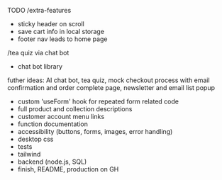 TODO
/extra-features
- sticky header on scroll
- save cart info in local storage 
- footer nav leads to home page

/tea quiz via chat bot 
- chat bot library

futher ideas:
AI chat bot, tea quiz, mock checkout process with email confirmation and order complete page, newsletter and email list popup

- custom 'useForm' hook for repeated form related code
- full product and collection descriptions
- customer account menu links
- function documentation
- accessibility (buttons, forms, images, error handling)
- desktop css
- tests
- tailwind
- backend (node.js, SQL)
- finish, README, production on GH